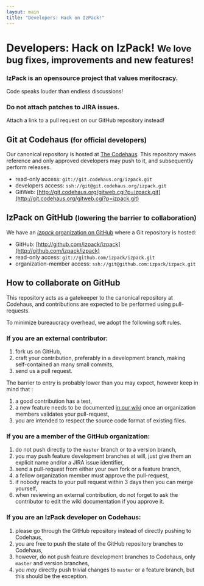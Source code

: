 ```yaml
---
layout: main
title: "Developers: Hack on IzPack!"
---
```


<div class="page-header">
  <h1>
    Developers: Hack on IzPack!
    <small>We love bug fixes, improvements and new features!</small>
  </h1>
</div>

<div class="alert alert-success">
  <h3>IzPack is an opensource project that values meritocracy.</h3>
  <span>Code speaks louder than endless discussions!</span>
</div>

<div class="alert alert-error">
  <h3>Do not attach patches to JIRA issues.</h3>
  <span>Attach a link to a pull request on our GitHub repository instead!</span>
</div>

## Git at Codehaus <small>(for official developers)</small>

Our canonical repository is hosted at [The Codehaus](http://codehaus.org/). This repository makes reference and only approved developers may push to it, and subsequently perform releases.

* read-only access: `git://git.codehaus.org/izpack.git`
* developers access: `ssh://git@git.codehaus.org/izpack.git`
* GitWeb: [http://git.codehaus.org/gitweb.cgi?p=izpack.git](http://git.codehaus.org/gitweb.cgi?p=izpack.git)

## IzPack on GitHub <small>(lowering the barrier to collaboration)</small>

We have an [*izpack* organization on GitHub](http://github.com/izpack) where a Git repository is hosted:

* GitHub: [http://github.com/izpack/izpack](http://github.com/izpack/izpack)
* read-only access: `git://github.com/izpack/izpack.git`
* organization-member access: `ssh://git@github.com:izpack/izpack.git`

## How to collaborate on GitHub

This repository acts as a gatekeeper to the canonical repository at Codehaus, and contributions are expected to be performed using pull-requests.

To minimize bureaucracy overhead, we adopt the following soft rules.

### If you are an external contributor:

1. fork us on GitHub,
2. craft your contribution, preferably in a development branch, making self-contained an many small commits,
3. send us a pull request.

The barrier to entry is probably lower than you may expect, however keep in mind that :

1. a good contribution has a test,
2. a new feature needs to be documented [in our wiki](http://docs.codehaus.org/display/IZPACK/User+documentation) once an organization members validates your pull-request,
3. you are intended to respect the source code format of existing files.

### If you are a member of the GitHub organization:

1. do not push directly to the `master` branch or to a version branch,
2. you may push feature development branches at will, just give them an explicit name and/or a JIRA issue identifier,
3. send a pull-request from either your own fork or a feature branch,
4. a fellow organization member must approve the pull-request,
5. if nobody reacts to your pull request within 3 days then you can merge yourself,
6. when reviewing an external contribution, do not forget to ask the contributor to edit the wiki documentation if you approve it.

### If you are an IzPack developer on Codehaus:

1. please go through the GitHub repository instead of directly pushing to Codehaus,
2. you are free to push the state of the GitHub repository branches to Codehaus,
3. however, do not push feature development branches to Codehaus, only `master` and version branches,
4. you *may* directly push trivial changes to `master` or a feature branch, but this should be the exception.



